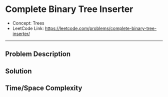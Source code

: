 # Complete Binary Tree Inserter

- Concept: Trees
- LeetCode Link: https://leetcode.com/problems/complete-binary-tree-inserter/

---

## Problem Description

## Solution

## Time/Space Complexity

